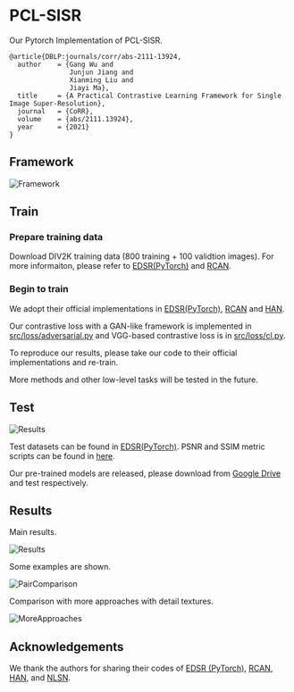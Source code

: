 # PCL-SISR
Our Pytorch Implementation of PCL-SISR.
```
@article{DBLP:journals/corr/abs-2111-13924,
  author    = {Gang Wu and
               Junjun Jiang and
               Xianming Liu and
               Jiayi Ma},
  title     = {A Practical Contrastive Learning Framework for Single Image Super-Resolution},
  journal   = {CoRR},
  volume    = {abs/2111.13924},
  year      = {2021}
}
```

## Framework
![Framework](./pic/figure.png)


## Train
### Prepare training data 

Download DIV2K training data (800 training + 100 validtion images).
For more informaiton, please refer to [EDSR(PyTorch)](https://github.com/thstkdgus35/EDSR-PyTorch) and [RCAN](https://github.com/yulunzhang/RCAN). 


### Begin to train

We adopt their official implementations in [EDSR(PyTorch)](https://github.com/thstkdgus35/EDSR-PyTorch), [RCAN](https://github.com/yulunzhang/RCAN) and [HAN](https://github.com/wwlCape/HAN).

Our contrastive loss with a GAN-like framework is implemented in [src/loss/adversarial.py](https://github.com/Aitical/PCL-SISR/src/loss/adversarial.py) and VGG-based contrastive loss is in [src/loss/cl.py](https://github.com/Aitical/PCL-SISR/src/loss/cl.py).

To reproduce our results, please take our code to their official implementations and re-train.

More methods and other low-level tasks will be tested in the future.

## Test
![Results](https://github.com/Aitical/PCL-SISR/pic/table.png)

Test datasets can be found in [EDSR(PyTorch)](https://github.com/thstkdgus35/EDSR-PyTorch). PSNR and SSIM metric scripts can be found in [here](https://github.com/greatlog/DAN/tree/master/metrics).

Our pre-trained models are released, please download from [Google Drive](https://drive.google.com/drive/folders/1iS_2WSt9k1Z6YoP_-EFnXMmUcn7lim3d?usp=sharing) and test respectively.

## Results

Main results.

![Results](https://github.com/Aitical/PCL-SISR/pic/table1.png)



Some examples are shown.

![PairComparison](https://github.com/Aitical/PCL-SISR/pic/figure2.png)


Comparison with more approaches with detail textures.

![MoreApproaches](https://github.com/Aitical/PCL-SISR/pic/figure3.png)


## Acknowledgements
We thank the authors for sharing their codes of  [EDSR (PyTorch)](https://github.com/thstkdgus35/EDSR-PyTorch), [RCAN](https://github.com/yulunzhang/RCAN), [HAN](https://github.com/wwlCape/HAN), and [NLSN](https://github.com/HarukiYqM/Non-Local-Sparse-Attention).



